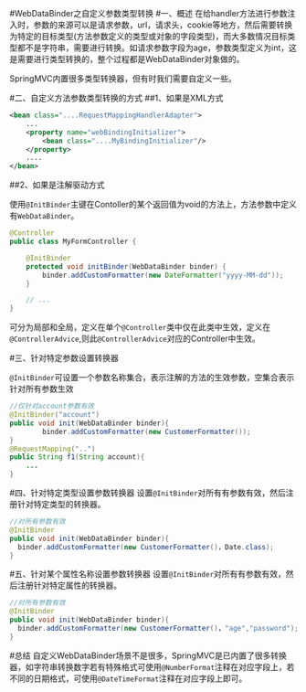 #WebDataBinder之自定义参数类型转换
#一、概述
在给handler方法进行参数注入时，参数的来源可以是请求参数，url，请求头，cookie等地方，然后需要转换为特定的目标类型(方法参数定义的类型或对象的字段类型)，而大多数情况目标类型都不是字符串，需要进行转换。如请求参数字段为age，参数类型定义为int，这是需要进行类型转换的，整个过程都是WebDataBinder对象做的。

SpringMVC内置很多类型转换器，但有时我们需要自定义一些。


#二、自定义方法参数类型转换的方式
##1、如果是XML方式
~~~xml
<bean class="....RequestMappingHandlerAdapter">
    ...
    <property name="webBindingInitializer">
        <bean class="....MyBindingInitializer"/>
    </property>
	....
</bean>
~~~


##2、如果是注解驱动方式

使用`@InitBinder`主键在Contoller的某个返回值为void的方法上，方法参数中定义有`WebDataBinder`。

~~~java
@Controller
public class MyFormController {

    @InitBinder
    protected void initBinder(WebDataBinder binder) {
        binder.addCustomFormatter(new DateFormatter("yyyy-MM-dd"));
    }

    // ...
}
~~~

可分为局部和全局，定义在单个`@Controller`类中仅在此类中生效，定义在`@ControllerAdvice`,则此`@ControllerAdvice`对应的Controller中生效。


#三、针对特定参数设置转换器

`@InitBinder`可设置一个参数名称集合，表示注解的方法的生效参数，空集合表示针对所有参数生效

~~~java
//仅针对account参数有效
@InitBinder("account")
public void init(WebDataBinder binder){
		binder.addCustomFormatter(new CustomerFormatter());
}
@RequestMapping("..")
public String f1(String account){
	...
}
~~~

#四、针对特定类型设置参数转换器
设置`@InitBinder`对所有有参数有效，然后注册针对特定类型的转换器。

~~~java
//对所有参数有效
@InitBinder
public void init(WebDataBinder binder){
  binder.addCustomFormatter(new CustomerFormatter()，Date.class);
}
~~~


#五、针对某个属性名称设置参数转换器
设置`@InitBinder`对所有有参数有效，然后注册针对特定属性的转换器。

~~~java
//对所有参数有效
@InitBinder
public void init(WebDataBinder binder){
  binder.addCustomFormatter(new CustomerFormatter()，"age","password");
}
~~~

#总结
自定义WebDataBinder场景不是很多，SpringMVC是已内置了很多转换器，如字符串转换数字若有特殊格式可使用`@NumberFormat`注释在对应字段上，若不同的日期格式，可使用`@DateTimeFormat`注释在对应字段上即可。